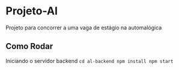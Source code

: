 # Projeto-Al
Projeto para concorrer a uma vaga de estágio na automalógica


## Como Rodar 

Iniciando o servidor backend
`cd al-backend
npm install
npm start
`
